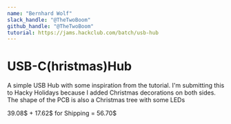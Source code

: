 ```yaml
---
name: "Bernhard Wolf"
slack_handle: "@TheTwoBoom"
github_handle: "@TheTwoBoom"
tutorial: https://jams.hackclub.com/batch/usb-hub
---
```


# USB-C(hristmas)Hub

<!-- Describe your board in 2-3 sentences. What are you making? What will it do? -->
A simple USB Hub with some inspiration from the tutorial. I'm submitting this to Hacky Holidays because I added Christmas decorations on both sides. The shape of the PCB is also a Christmas tree with some LEDs

<!-- How much is it going to cost? -->
39.08$ + 17.62$ for Shipping = 56.70$

<!-- Tell us a little bit about your design process. What were some challenges? What helped? ***Totally optional*** -->
